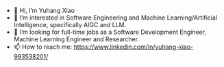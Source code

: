 - 👋 Hi, I’m Yuhang Xiao
- 👀 I’m interested in Software Engineering and Machine Learning/Artificial Intelligence, specifically AIGC and LLM.
- 💞️ I’m looking for full-time jobs as a Software Development Engineer, Machine Learning Engineer and Researcher.
- 📫 How to reach me: https://www.linkedin.com/in/yuhang-xiao-993538201/

<!---
mydcxiao/mydcxiao is a ✨ special ✨ repository because its `README.md` (this file) appears on your GitHub profile.
You can click the Preview link to take a look at your changes.
--->

